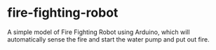 # fire-fighting-robot
A simple model of Fire Fighting Robot using Arduino, which will automatically sense the fire and start the water pump and put out fire. 
